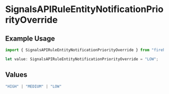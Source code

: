 # SignalsAPIRuleEntityNotificationPriorityOverride

## Example Usage

```typescript
import { SignalsAPIRuleEntityNotificationPriorityOverride } from "firehydrant-typescript-sdk/models/components";

let value: SignalsAPIRuleEntityNotificationPriorityOverride = "LOW";
```

## Values

```typescript
"HIGH" | "MEDIUM" | "LOW"
```